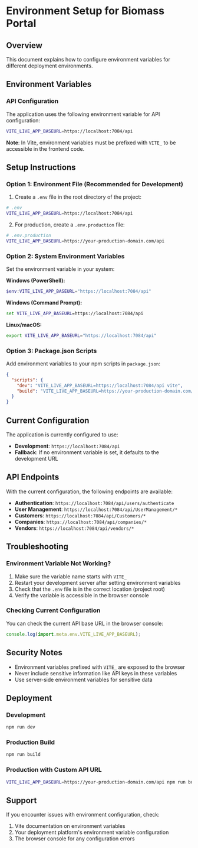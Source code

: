 # Environment Setup for Biomass Portal

## Overview

This document explains how to configure environment variables for different deployment environments.

## Environment Variables

### API Configuration

The application uses the following environment variable for API configuration:

```bash
VITE_LIVE_APP_BASEURL=https://localhost:7084/api
```

**Note**: In Vite, environment variables must be prefixed with `VITE_` to be accessible in the frontend code.

## Setup Instructions

### Option 1: Environment File (Recommended for Development)

1. Create a `.env` file in the root directory of the project:

```bash
# .env
VITE_LIVE_APP_BASEURL=https://localhost:7084/api
```

2. For production, create a `.env.production` file:

```bash
# .env.production
VITE_LIVE_APP_BASEURL=https://your-production-domain.com/api
```

### Option 2: System Environment Variables

Set the environment variable in your system:

**Windows (PowerShell):**

```powershell
$env:VITE_LIVE_APP_BASEURL="https://localhost:7084/api"
```

**Windows (Command Prompt):**

```cmd
set VITE_LIVE_APP_BASEURL=https://localhost:7084/api
```

**Linux/macOS:**

```bash
export VITE_LIVE_APP_BASEURL="https://localhost:7084/api"
```

### Option 3: Package.json Scripts

Add environment variables to your npm scripts in `package.json`:

```json
{
  "scripts": {
    "dev": "VITE_LIVE_APP_BASEURL=https://localhost:7084/api vite",
    "build": "VITE_LIVE_APP_BASEURL=https://your-production-domain.com/api vite build"
  }
}
```

## Current Configuration

The application is currently configured to use:

- **Development**: `https://localhost:7084/api`
- **Fallback**: If no environment variable is set, it defaults to the development URL

## API Endpoints

With the current configuration, the following endpoints are available:

- **Authentication**: `https://localhost:7084/api/users/authenticate`
- **User Management**: `https://localhost:7084/api/UserManagement/*`
- **Customers**: `https://localhost:7084/api/Customers/*`
- **Companies**: `https://localhost:7084/api/companies/*`
- **Vendors**: `https://localhost:7084/api/vendors/*`

## Troubleshooting

### Environment Variable Not Working?

1. Make sure the variable name starts with `VITE_`
2. Restart your development server after setting environment variables
3. Check that the `.env` file is in the correct location (project root)
4. Verify the variable is accessible in the browser console

### Checking Current Configuration

You can check the current API base URL in the browser console:

```javascript
console.log(import.meta.env.VITE_LIVE_APP_BASEURL);
```

## Security Notes

- Environment variables prefixed with `VITE_` are exposed to the browser
- Never include sensitive information like API keys in these variables
- Use server-side environment variables for sensitive data

## Deployment

### Development

```bash
npm run dev
```

### Production Build

```bash
npm run build
```

### Production with Custom API URL

```bash
VITE_LIVE_APP_BASEURL=https://your-production-domain.com/api npm run build
```

## Support

If you encounter issues with environment configuration, check:

1. Vite documentation on environment variables
2. Your deployment platform's environment variable configuration
3. The browser console for any configuration errors
